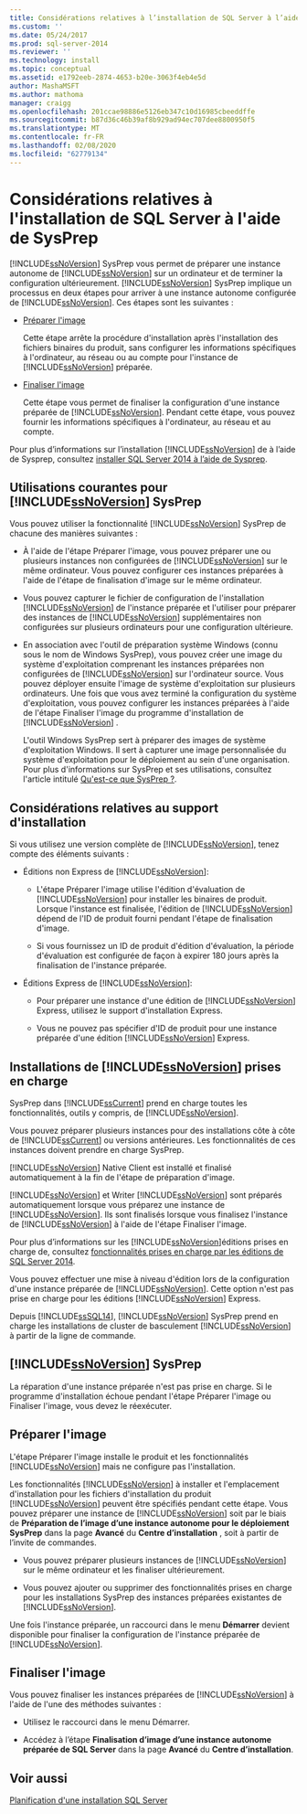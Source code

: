 ```yaml
---
title: Considérations relatives à l’installation de SQL Server à l’aide de SysPrep | Microsoft Docs
ms.custom: ''
ms.date: 05/24/2017
ms.prod: sql-server-2014
ms.reviewer: ''
ms.technology: install
ms.topic: conceptual
ms.assetid: e1792eeb-2874-4653-b20e-3063f4eb4e5d
author: MashaMSFT
ms.author: mathoma
manager: craigg
ms.openlocfilehash: 201ccae98886e5126eb347c10d16985cbeeddffe
ms.sourcegitcommit: b87d36c46b39af8b929ad94ec707dee8800950f5
ms.translationtype: MT
ms.contentlocale: fr-FR
ms.lasthandoff: 02/08/2020
ms.locfileid: "62779134"
---
```

# <a name="considerations-for-installing-sql-server-using-sysprep"></a>Considérations relatives à l'installation de SQL Server à l'aide de SysPrep
  [!INCLUDE[ssNoVersion](../../includes/ssnoversion-md.md)] SysPrep vous permet de préparer une instance autonome de [!INCLUDE[ssNoVersion](../../includes/ssnoversion-md.md)] sur un ordinateur et de terminer la configuration ultérieurement. [!INCLUDE[ssNoVersion](../../includes/ssnoversion-md.md)] SysPrep implique un processus en deux étapes pour arriver à une instance autonome configurée de [!INCLUDE[ssNoVersion](../../includes/ssnoversion-md.md)]. Ces étapes sont les suivantes :  
  
-   [Préparer l'image](#BKMK_PrepareImage)  
  
     Cette étape arrête la procédure d'installation après l'installation des fichiers binaires du produit, sans configurer les informations spécifiques à l'ordinateur, au réseau ou au compte pour l'instance de [!INCLUDE[ssNoVersion](../../includes/ssnoversion-md.md)] préparée.  
  
-   [Finaliser l'image](#BKMK_CompleteImage)  
  
     Cette étape vous permet de finaliser la configuration d'une instance préparée de [!INCLUDE[ssNoVersion](../../includes/ssnoversion-md.md)]. Pendant cette étape, vous pouvez fournir les informations spécifiques à l'ordinateur, au réseau et au compte.  
  
 Pour plus d’informations sur l’installation [!INCLUDE[ssNoVersion](../../includes/ssnoversion-md.md)] de à l’aide de Sysprep, consultez [installer SQL Server 2014 à l’aide de Sysprep](install-sql-server-using-sysprep.md).  
  
## <a name="common-uses-for-includessnoversionincludesssnoversion-mdmd-sysprep"></a>Utilisations courantes pour [!INCLUDE[ssNoVersion](../../includes/ssnoversion-md.md)] SysPrep  
 Vous pouvez utiliser la fonctionnalité [!INCLUDE[ssNoVersion](../../includes/ssnoversion-md.md)] SysPrep de chacune des manières suivantes :  
  
-   À l'aide de l'étape Préparer l'image, vous pouvez préparer une ou plusieurs instances non configurées de [!INCLUDE[ssNoVersion](../../includes/ssnoversion-md.md)] sur le même ordinateur. Vous pouvez configurer ces instances préparées à l'aide de l'étape de finalisation d'image sur le même ordinateur.  
  
-   Vous pouvez capturer le fichier de configuration de l'installation [!INCLUDE[ssNoVersion](../../includes/ssnoversion-md.md)] de l'instance préparée et l'utiliser pour préparer des instances de [!INCLUDE[ssNoVersion](../../includes/ssnoversion-md.md)] supplémentaires non configurées sur plusieurs ordinateurs pour une configuration ultérieure.  
  
-   En association avec l'outil de préparation système Windows (connu sous le nom de Windows SysPrep), vous pouvez créer une image du système d'exploitation comprenant les instances préparées non configurées de [!INCLUDE[ssNoVersion](../../includes/ssnoversion-md.md)] sur l'ordinateur source. Vous pouvez déployer ensuite l'image de système d'exploitation sur plusieurs ordinateurs. Une fois que vous avez terminé la configuration du système d'exploitation, vous pouvez configurer les instances préparées à l'aide de l'étape Finaliser l'image du programme d'installation de [!INCLUDE[ssNoVersion](../../includes/ssnoversion-md.md)] .  
  
     L'outil Windows SysPrep sert à préparer des images de système d'exploitation Windows. Il sert à capturer une image personnalisée du système d'exploitation pour le déploiement au sein d'une organisation. Pour plus d'informations sur SysPrep et ses utilisations, consultez l'article intitulé [Qu'est-ce que SysPrep ?](https://go.microsoft.com/fwlink/?LinkId=143546).  
  
## <a name="installation-media-considerations"></a>Considérations relatives au support d'installation  
 Si vous utilisez une version complète de [!INCLUDE[ssNoVersion](../../includes/ssnoversion-md.md)], tenez compte des éléments suivants :  
  
-   Éditions non Express de [!INCLUDE[ssNoVersion](../../includes/ssnoversion-md.md)]:  
  
    -   L'étape Préparer l'image utilise l'édition d'évaluation de [!INCLUDE[ssNoVersion](../../includes/ssnoversion-md.md)] pour installer les binaires de produit. Lorsque l'instance est finalisée, l'édition de [!INCLUDE[ssNoVersion](../../includes/ssnoversion-md.md)] dépend de l'ID de produit fourni pendant l'étape de finalisation d'image.  
  
    -   Si vous fournissez un ID de produit d'édition d'évaluation, la période d'évaluation est configurée de façon à expirer 180 jours après la finalisation de l'instance préparée.  
  
-   Éditions Express de [!INCLUDE[ssNoVersion](../../includes/ssnoversion-md.md)]:  
  
    -   Pour préparer une instance d'une édition de [!INCLUDE[ssNoVersion](../../includes/ssnoversion-md.md)] Express, utilisez le support d'installation Express.  
  
    -   Vous ne pouvez pas spécifier d'ID de produit pour une instance préparée d'une édition [!INCLUDE[ssNoVersion](../../includes/ssnoversion-md.md)] Express.  
  
## <a name="supported-includessnoversionincludesssnoversion-mdmd-installations"></a>Installations de [!INCLUDE[ssNoVersion](../../includes/ssnoversion-md.md)] prises en charge  
 SysPrep dans [!INCLUDE[ssCurrent](../../includes/sscurrent-md.md)] prend en charge toutes les fonctionnalités, outils y compris, de [!INCLUDE[ssNoVersion](../../includes/ssnoversion-md.md)].  
  
 Vous pouvez préparer plusieurs instances pour des installations côte à côte de [!INCLUDE[ssCurrent](../../includes/sscurrent-md.md)] ou versions antérieures. Les fonctionnalités de ces instances doivent prendre en charge SysPrep.  
  
 [!INCLUDE[ssNoVersion](../../includes/ssnoversion-md.md)] Native Client est installé et finalisé automatiquement à la fin de l'étape de préparation d'image.  
  
 [!INCLUDE[ssNoVersion](../../includes/ssnoversion-md.md)] et Writer [!INCLUDE[ssNoVersion](../../includes/ssnoversion-md.md)] sont préparés automatiquement lorsque vous préparez une instance de [!INCLUDE[ssNoVersion](../../includes/ssnoversion-md.md)]. Ils sont finalisés lorsque vous finalisez l'instance de [!INCLUDE[ssNoVersion](../../includes/ssnoversion-md.md)] à l'aide de l'étape Finaliser l'image.  
  
 Pour plus d’informations sur les [!INCLUDE[ssNoVersion](../../includes/ssnoversion-md.md)]éditions prises en charge de, consultez [fonctionnalités prises en charge par les éditions de SQL Server 2014](../../getting-started/features-supported-by-the-editions-of-sql-server-2014.md).  
  
 Vous pouvez effectuer une mise à niveau d'édition lors de la configuration d'une instance préparée de [!INCLUDE[ssNoVersion](../../includes/ssnoversion-md.md)]. Cette option n'est pas prise en charge pour les éditions [!INCLUDE[ssNoVersion](../../includes/ssnoversion-md.md)] Express.  
  
 Depuis [!INCLUDE[ssSQL14](../../includes/sssql14-md.md)], [!INCLUDE[ssNoVersion](../../includes/ssnoversion-md.md)] SysPrep prend en charge les installations de cluster de basculement [!INCLUDE[ssNoVersion](../../includes/ssnoversion-md.md)] à partir de la ligne de commande.  
  
## <a name="includessnoversionincludesssnoversion-mdmd-sysprep-limitations"></a>[!INCLUDE[ssNoVersion](../../includes/ssnoversion-md.md)] SysPrep  
 La réparation d'une instance préparée n'est pas prise en charge. Si le programme d'installation échoue pendant l'étape Préparer l'image ou Finaliser l'image, vous devez le réexécuter.  
  
##  <a name="BKMK_PrepareImage"></a> Préparer l'image  
 L'étape Préparer l'image installe le produit et les fonctionnalités [!INCLUDE[ssNoVersion](../../includes/ssnoversion-md.md)] mais ne configure pas l'installation.  
  
 Les fonctionnalités [!INCLUDE[ssNoVersion](../../includes/ssnoversion-md.md)] à installer et l'emplacement d'installation pour les fichiers d'installation du produit [!INCLUDE[ssNoVersion](../../includes/ssnoversion-md.md)] peuvent être spécifiés pendant cette étape. Vous pouvez préparer une instance de [!INCLUDE[ssNoVersion](../../includes/ssnoversion-md.md)] soit par le biais de **Préparation de l’image d’une instance autonome pour le déploiement SysPrep** dans la page **Avancé** du **Centre d’installation** , soit à partir de l’invite de commandes.  
  
-   Vous pouvez préparer plusieurs instances de [!INCLUDE[ssNoVersion](../../includes/ssnoversion-md.md)] sur le même ordinateur et les finaliser ultérieurement.  
  
-   Vous pouvez ajouter ou supprimer des fonctionnalités prises en charge pour les installations SysPrep des instances préparées existantes de [!INCLUDE[ssNoVersion](../../includes/ssnoversion-md.md)].  
  
 Une fois l'instance préparée, un raccourci dans le menu **Démarrer** devient disponible pour finaliser la configuration de l'instance préparée de [!INCLUDE[ssNoVersion](../../includes/ssnoversion-md.md)].  
  
##  <a name="BKMK_CompleteImage"></a> Finaliser l'image  
 Vous pouvez finaliser les instances préparées de [!INCLUDE[ssNoVersion](../../includes/ssnoversion-md.md)] à l'aide de l'une des méthodes suivantes :  
  
-   Utilisez le raccourci dans le menu Démarrer.  
  
-   Accédez à l’étape **Finalisation d’image d’une instance autonome préparée de SQL Server** dans la page **Avancé** du **Centre d’installation**.  
  
## <a name="see-also"></a>Voir aussi  
 [Planification d'une installation SQL Server](../../sql-server/install/planning-a-sql-server-installation.md)  
  
  
